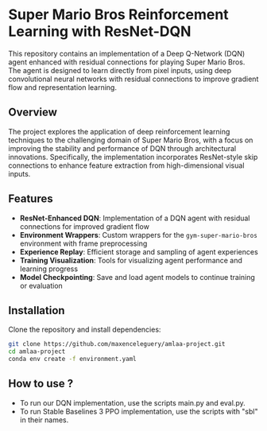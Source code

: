 # Super Mario Bros Reinforcement Learning with ResNet-DQN

This repository contains an implementation of a Deep Q-Network (DQN) agent enhanced with residual connections for playing Super Mario Bros. The agent is designed to learn directly from pixel inputs, using deep convolutional neural networks with residual connections to improve gradient flow and representation learning.

## Overview

The project explores the application of deep reinforcement learning techniques to the challenging domain of Super Mario Bros, with a focus on improving the stability and performance of DQN through architectural innovations. Specifically, the implementation incorporates ResNet-style skip connections to enhance feature extraction from high-dimensional visual inputs.

## Features

- **ResNet-Enhanced DQN**: Implementation of a DQN agent with residual connections for improved gradient flow
- **Environment Wrappers**: Custom wrappers for the `gym-super-mario-bros` environment with frame preprocessing
- **Experience Replay**: Efficient storage and sampling of agent experiences
- **Training Visualization**: Tools for visualizing agent performance and learning progress
- **Model Checkpointing**: Save and load agent models to continue training or evaluation

## Installation

Clone the repository and install dependencies:

```bash
git clone https://github.com/maxenceleguery/amlaa-project.git
cd amlaa-project
conda env create -f environment.yaml
```

## How to use ?

- To run our DQN implementation, use the scripts main.py and eval.py.
- To run Stable Baselines 3 PPO implementation, use the scripts with "sbl" in their names.